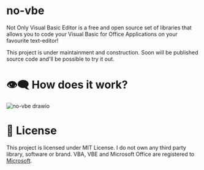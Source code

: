 # no-vbe
Not Only Visual Basic Editor is a free and open source set of libraries that allows you to code your Visual Basic for Office Applications on your favourite text-editor!

This project is under maintainment and construction. Soon will be published source code and'll be possible to try it out.

# 👁‍🗨 How does it work?

![no-vbe drawio](https://user-images.githubusercontent.com/97399553/178259418-e5cc283f-ac7d-4af7-b235-f08be4bb0a00.png)

# 📃 License

This project is licensed under MIT License.
I do not own any third party library, software or brand. VBA, VBE and Microsoft Office are registered to [Microsoft](http://microsoft.com/]).
